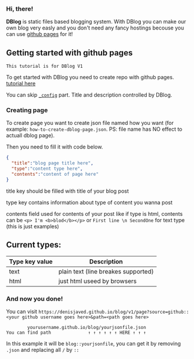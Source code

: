 ### Hi, there!
**DBlog** is static files based blogging system. With DBlog you can make our own blog very easly and you don't need any fancy hostings becouse you can use [github pages](https://docs.github.com/en/pages) for it!

## Getting started with github pages
```
This tutorial is for DBlog V1
```

To get started with DBlog you need to create repo with github pages. [tutorial here](https://docs.github.com/en/pages/quickstart)

You can skip [`_config`](https://docs.github.com/en/pages/quickstart#changing-the-title-and-description) part. Title and description controlled by DBlog.

### Creating page
To create page you want to create json file named how you want (for example: `how-to-create-dblog-page.json`. PS: file name has NO effect to actuall dblog page). 

Then you need to fill it with code below.
```json
{
  "title":"blog page title here",
  "type":"content type here",
  "contents":"content of page here"
}
```
title key should be filled with title of your blog post

type key contains information about type of content you wanna post

contents field used for contents of your post like if type is html, contents can be `<p> I'm <b>blod</b></p>` or `First line \n SecondOne` for text type (this is just examples)

## Current types:
| Type key value | Description                             |
|----------------|-----------------------------------------|
| text           | plain text (line breakes supported)     |
| html           | just html useed by browsers             |

### And now you done!
You can visit `https://denisjaved.github.io/blog/v1/page?source=github::<your github username goes here>&path=<path goes here>`

```
        yourusername.github.io/blog/yourjsonfile.json 
You can find path              ↑ ↑ ↑ ↑ ↑ ↑ HERE ↑ ↑ ↑ 
```
In this example it will be `blog::yourjsonfile`, you can get it by removing `.json` and replacing all `/` by `::`
